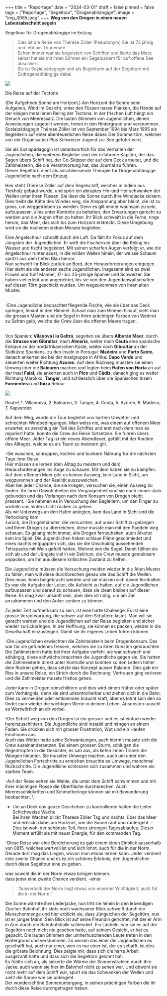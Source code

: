 +++
title = "Reportage"
date = "2024-03-01"
draft = false
pinned = false
tags = ["Reportage", "Segeltour", "Drogenabhängige"]
image = "img_0085.jpeg"
+++
**Weg von den Drogen in einen neuen Lebensabschnitt segeln** 

Segeltour für Drogenabhängige im Entzug

> Dies ist die Reise von Thérèse Zöller (Pseudonym) Sie ist 73 jährig und lebt am Thunersee. \
> Schon immer war sie begeistert von Schiffen und liebte das Meer, selbst hat sie mit ihren Söhnen ein Segelpadent für auf offene See absolviert.\
> Sie ist Sozialpädagogin und als Begleiterin auf der Segelturn mit Exdrogenabhängige dabei.

![](img_0085.jpeg)

Die Reise auf der Tectona

(Die Aufgehede Sonne am Horizont.) Am Horizont die Sonne beim Aufgehen, Wind im Gesicht, unter den Füssen nasse Planken, die Hände auf der eisigen metallenen Reling der Tectona. In der frischen Luft hängt ein Geruch von Meeressalz. Die lauten Stimmen von Jugendlichen, denen Anweisungen zugeteilt werden, treten in den Hintergrund und verstummen.\
Sozialpädagogin Thérèse Zöller ist von September 1994 bis März 1995 als Begleiterin auf einer abenteuerlichen Reise dabei: Der Sommertörn, welcher von der Organisation Plus Schweizer Jugend zur See geführt wird.

Sie als Soziapädagogin ist verantwortlich für das Verhalten der Jugendlichen, die weiteren Begleiter sind der erfahrene Kapitän, der das Sagen übers Schiff hat, der Co-Skipper der auf dem Deck arbeitet, und die Zahlmeisterin, die die Verantwortung hat, das Journal zu führen.\
Dieser Segeltörn dient als anschliessende Therapie für Drogenabhängige Jugendliche nach dem Entzug.

Hier steht Thérèse Zöller auf dem Segelschiff, welches in Indien aus Tiekholz gebaut wurde, und spürt ein abruptes Hin-und Her schwanken der Wellen unter ihren Füssen. Sie lässt die Sonne durch ihre Windjacke sickern. Dies treibt die Kälte des Windes weg, die Anspannung aber bleibt, die ist zu gross, um weggetrieben zu werden. Denn es gilt immer wachsam zu sein, aufzupassen, alles unter Kontrolle zu behalten, den Erwartungen gerecht zu werden und die Augen offen zu halten. Ihr Blick schweift in die Ferne, rings herum, das Meer, das sich bis zum Horizont erstreckt. Diese Umgebung wird sie die nächsten sieben Monate begleiten.

Eine Angelschnur schnallt durch die Luft. Da fällt ihr Fokus auf dem Jüngsten der Jugendlichen. Er wirft die Fischerrute über die Reling ins Wasser und fischt begeistert. Mit seinen scharfen Augen verfolgt er, wie die Angelschnur runter saust, in die wilden Wellen hinein, der weisse Schaum spritzt aus dem tiefen Blau hervor.\
Nun schweift ihr Blick zurück an Bord, den Herausforderungen entgegen.\
Hier sieht sie die anderen sechs Jugendlichen. Insgesamt sind es zwei Frauen und fünf Männer, 17- bis 25-jährige Spanier und Schweizer. Sie haben viel erlebt und angerichtet, bis sie von den Jugendanwaltschaften auf diesen Törn geschickt wurden. Um wegzukommen von ihren alten Muster.

\
-Eine Jugendliche beobachtet fliegende Fische, wie sie über das Deck springen, hinauf in den Himmel. Schaut man zum Himmel hinauf, sieht man die grossen Masten und die Segel in ihren prächtigen Farben von Weinrot zu Safran gelb, welche die Crew über die offenen Meere tragen. 

\
Von Spanien: **Vilanova i la Geltrú**, segelten sie übers **Alboràn Meer**, durch die **Strasse von Gibraltar**, nach **Almeria**, weiter nach **Ceuta** eine spanische Enklave an der nordafrikanischen Küste, weiter nach **Gibraltar** an der Südküste Spaniens, zu den Inseln in Portugal: **Madeira** und **Parto Santo**, danach ankerten sie bei der Inselgruppe in Afrika: **Capo Verde** und steuerten weiter Richtung **Azoren**. Auf dem Rückweg mussten sie einen Umweg über die **Balearen** machen und legten beim **Hafen von Horta** an auf der Insel **Faial**, sie ankerten auch in **Pico** und **Càdiz**, danach ging es weiter Richtung Marokko: **Tanger**, und schliesslich über die Spanischen Inseln **Formentera** und **Ibiza** Retour.

![](img_0028.jpeg)

Route:\ 1. Villanueva, 2. Balearen, 3. Tanger, 4. Ceuta, 5. Azoren, 6. Madeira, 7. Kapverden 

Auf dem Weg, wurde die Tour begleitet von hartem Unwetter und schlechten Windbedingungen. Man weiss nie, was einem auf offenem Meer erwartet, es zerschlug ein Teil des Schiffes und erst nach dem man es repariert hatte, konnte die Crew die Reise fortsetzen. Sie fuhren übers offene Meer. Jeder Tag ist ein neues Abendteuer, gefüllt mit der Routine des Alltages, welche es als Team zu meistern gilt.

\-Sie waschen, schruppen, kochen und bunkern Nahrung für die nächsten Tage ihrer Reise.\
Hier müssen sie lernen (den Alltag zu meistern und den) Herausforderungen ins Auge zu schauen. Mit dem haben sie zu kämpfen. Auf dem offenem Meer gibt es keinen Ausweg, kein Land in Sicht, um wegzurennen und der Realität auszuweichen.\
Aber bei jeder Chance, die sie kriegen, versuchen sie, einen Ausweg zu finden. An ihren Gewohnheiten der Vergangenheit sind sie noch immer stark gebunden und das Verlangen nach dem Konsum von Drogen bleibt pressent. -Sie nehmen es in Versuchung den Begleitern, um den Finger zu wickeln uns hinters Licht rücken zu gehen.\
Als wir Unterwegs an den Hafen anlegten, kam das Land in Sicht und die Verlockung kam\
zurück, die Drogenhändler, die versuchten, auf unser Schiff zu gelangen und Ihnen Drogen zu überreichen, diese musste man mit den Paddeln weg scheuen. Es gelang nicht immer, alle Drogen fernzuhalten, auch Alkohol kam ins Spiel. Die Jugendlichen haben schlaue Pläne geschmiedet und eines nachts entpuppten sich, das sie die Unschuldig aussehenden Tetrapacks mit Wein gefüllt hatten, Weinrot wie die Segel. Damit füllten sie sich ab und der Jüngste viel in ein Delirium, die Crew musste gemeinsam anpacken, um ihn aus diesem kritischen Zustand zu helfen.

Die Jugendliche müssen die Versuchung meiden wieder in die Alten Muster zu fallen, man will diese durchbrechen genau wie das Schiff die Wellen. Dies muss ihnen beigebracht werden und sie müssen sich davon fernhalten. Es war die Aufgabe der Leiter, die Aufsicht zu halten, auf die Jugendlichen aufzupassen und darauf zu schauen, dass sie clean bleiben auf dieser Reise. Es mag zwar unsanft sein, aber dies ist nötig, um am Ziel anzukommen und den Anker senken zu können.

Zu jeder Zeit aufmerksam zu sein, ist eine harte Challenge. Es ist eine grosse Verantwortung, die schwer auf den Schultern lastet. Man will sie gerecht werden und die Jugendlichen auf der Reise begleiten und sicher wieder zurückbringen. In der Hoffnung, sie können es packen, wieder in die Gesellschaft einzusteigen. Damit sie ihr eigenes Leben führen können.

\-Die Jugendlichen erwischten die Zahlmeisterin beim Drogenkonsum. Das war für sie gefundenes fressen, welches sie zu ihren Gunsten gebrauchten. Die Zahlmeisterin hatte bei ihrer Aufgabe verfehl, sie war schwach und abhängig, diese schwäche brauchten die Jugendliche gegen sie. Sie hatten die Zahlmeisterin direkt unter Kontrolle und konnten so den Leitern hinter dem Rücken gehen, dass setzte das Konzept ausser Balance. Dies gab ein Riss in unsere Reise, ein Strich durch die Rechnung. Vertrauen ging verloren und die Zahlmeister musste fristlos gehen.

Jeder kann in Drogen reinschlittern und dies wird einem früher oder später zum Verhängnis, denn sie sind unkontrollierbar und ziehen dich in die Bahn. Dies zu vermeiden oder entkommen braucht kraft, aber es lohnt sich den so findet man wieder die wichtigen Werte in deinem Leben. Ansonsten rauscht es Wortwörtlich an dir vorbei.

\-Der Schritt weg von den Drogen ist ein grosser und es ist einfach wieder hereinzuschlittern. Die Jugendliche sind instabil und hängen an einem Faden. Sie drücken sich mit grosser Frustration, Wut und ein Haufen Emotionen aus.\
Auch das Wetter hatte seine Schwankungen, auch hiermit musste sich die Crew auseinandersetzen. Bei einem grossen Sturm, schlugen die Regentropfen in die Gesichter, es sah aus, als liefen ihnen Tränen die Wangen hinunter. Sie mussten Umwege machen, auch um unter den Jugendlichen Fortschritte zu erreichen brauchte es Umwege, manchmal Rückschritte. Die Jugendliche schlossen sich zusammen und wahren ein starkes Team.

\-Auf der Reise sehen sie Wahle, die unter dem Schiff schwimmen und mit ihrer mächtigen Flosse die Oberfläche durchbrechen. Auch Meeresschildkröten und Schmetterlinge können sie mit Bewunderung beobachten.  \

* Um an Deck das ganze Geschehen zu kontrollieren halten die Leiter Schichtweise Wache.\
  Bei ihren Wachen blickt Therese Zöller Tag und nachts, über das Meer und erblickt dabei am Horizont, wie die Sonne rauf und runtergeht. -Dies ist wohl der schönste Teil, ihres strengen Tagesablaufes. Dieser Moment erfüllt sie mit neuer Energie, für den kommenden Tag.

\-Diese Reise war eine Bereicherung es gab einem einen Einblick ausserhalb von 0815, welches wertvoll ist und sich lohnt, auch für die in der Norm. Gerade dort mag das Liegen, wovon man etwas lernen kann. Jeder verdient eine zweite Chance und es ist ein schönes Erlebnis, den Jugendlichen durch diese Segeltour eine zu geben.

was sowohl die in der Norm etwas bringen können.\
dass jeder eine zweite Chance verdient. -einer

> ‘’Ausserhalb der Norm liegt etwas von enormer Wichtigkeit, auch für die in der Norm.’’

Die Sonne wärmte ihre Lederjacke, nun tritt sie hinein in den lebendigen Zürcher Bahnhof, ihr stets noch wachsamer Blick schweift durch die Menschenmenge und hier erblickt sie, dass Jüngelchen der Segeltörn, nun ist er junger Mann. Sein Blick ist auf seine Freundin gerichtet, mit der er Arm in Arm durch die Bahnhofshalle schlendert. Ein Lächeln, wie sie es auf der Segeltörn noch nicht nie gesehen hatte, auf seinem Gesicht, er hat es gepackt. Die lauten Stimmen der umherhuschenden Leute treten in den Hintergrund und verstummen. Zu wissen das einer der Jugendlichen es geschafft hat, auch nur einer, wen es nur einer ist, der es schafft, ist dies die grösste Belohnung. Dies zeigte mir, dass sich die harte Arbeit ausgezahlt hatte und dass sich die Segeltörn gelohnt hat.\
Es fühlte sich an, als sickerte die Wärme der Sonnenstrahlen durch ihre Jacke, auch wenn sie hier im Bahnhof nicht zu sehen war. Und obwohl sie nicht mehr auf dem Schiff war, spürt sie das Schwanken der Wellen und sieht die Sonne wie sie untergeht.\
Der wunderschöne Sonnenuntergang, in seinen prächtigen Farben die ihr durch diese Reise durchgetragen haben.